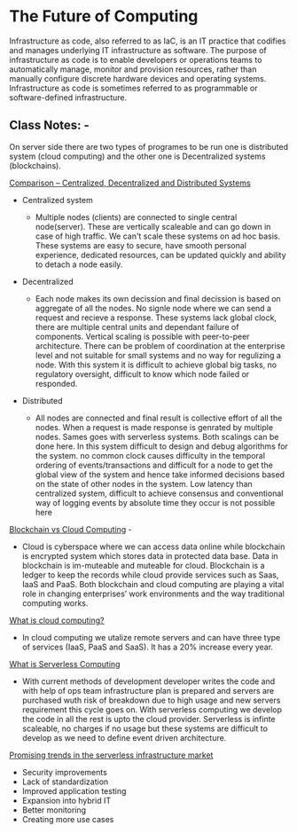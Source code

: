 # The Future of Computing

Infrastructure as code, also referred to as IaC, is an IT practice that codifies and manages underlying IT infrastructure as software. The purpose of infrastructure as code is to enable developers or operations teams to automatically manage, monitor and provision resources, rather than manually configure discrete hardware devices and operating systems. Infrastructure as code is sometimes referred to as programmable or software-defined infrastructure.

## Class Notes: -

On server side there are two types of programes to be run one is distributed system (cloud computing) and the other one is Decentralized systems (blockchains).

[Comparison – Centralized, Decentralized and Distributed Systems](https://www.geeksforgeeks.org/comparison-centralized-decentralized-and-distributed-systems/)

- Centralized system

  - Multiple nodes (clients) are connected to single central node(server). These are vertically scaleable and can go down in case of high traffic. We can't scale these systems on ad hoc basis. These systems are easy to secure, have smooth personal experience, dedicated resources, can be updated quickly and ability to detach a node easily.

- Decentralized

  - Each node makes its own decission and final decission is based on aggregate of all the nodes. No signle node where we can send a request and recieve a response. These systems lack global clock, there are multiple central units and dependant failure of components. Vertical scaling is possible with peer-to-peer architecture. There can be problem of coordination at the enterprise level and not suitable for small systems and no way for regulizing a node. With this system it is difficult to achieve global big tasks, no regulatory oversight, difficult to know which node failed or responded.

- Distributed
  - All nodes are connected and final result is collective effort of all the nodes. When a request is made response is genrated by multiple nodes. Sames goes with serverless systems. Both scalings can be done here. In this system difficult to design and debug algorithms for the system. no common clock causes difficulty in the temporal ordering of events/transactions and difficult for a node to get the global view of the system and hence take informed decisions based on the state of other nodes in the system. Low latency than centralized system, difficult to achieve consensus and conventional way of logging events by absolute time they occur is not possible here

[Blockchain vs Cloud Computing](https://www.upgrad.com/blog/blockchain-vs-cloud-computing/) -

- Cloud is cyberspace where we can access data online while blockchain is encrypted system which stores data in protected data base. Data in blockchain is im-muteable and muteable for cloud. Blockchain is a ledger to keep the records while cloud provide services such as Saas, IaaS and PaaS. Both blockchain and cloud computing are playing a vital role in changing enterprises’ work environments and the way traditional computing works.

[What is cloud computing?](https://www.zdnet.com/article/what-is-cloud-computing-everything-you-need-to-know-about-the-cloud/)

- In cloud computing we utalize remote servers and can have three type of services (IaaS, PaaS and SaaS). It has a 20% increase every year.

[What is Serverless Computing](https://www.onelogin.com/learn/serverless-computings)

- With current methods of development developer writes the code and with help of ops team infrastructure plan is prepared and servers are purchased wuth risk of breakdown due to high usage and new servers requirement this cycle goes on. With serverless computing we develop the code in all the rest is upto the cloud provider. Serverless is infinte scaleable, no charges if no usage but these systems are difficult to develop as we need to define event driven architecture.

[Promising trends in the serverless infrastructure market](https://betanews.com/2021/07/07/trends-serverless-infrastructure/)

- Security improvements
- Lack of standardization
- Improved application testing
- Expansion into hybrid IT
- Better monitoring
- Creating more use cases
